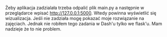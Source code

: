 Żeby aplikacja zadzialała trzeba odpalić plik main.py a następnie 
w przeglądarce wpisać http://127.0.0.1:5000. Wtedy powinna wyświetlić się wizualizacja.
Jeśli nie zadziała mogę pokazać moje rozwiązanie na zajęciach. Jednak nie robiłem tego zadania w Dash'u tylko we
flask'u. Mam nadzieje że to nie problem.
